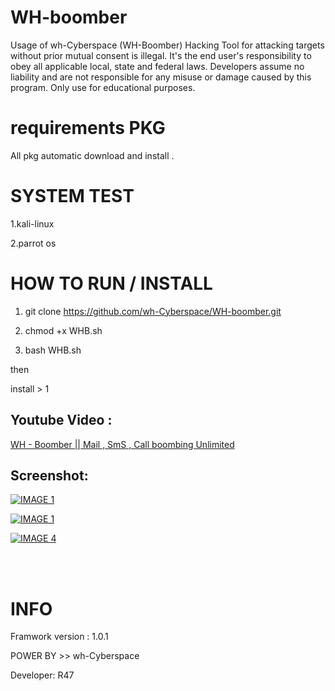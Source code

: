 # WH-boomber

Usage of wh-Cyberspace (WH-Boomber) Hacking Tool for attacking targets without prior mutual  consent is illegal. It's the end user's responsibility to obey all applicable local, state and federal laws. Developers assume no liability and are not responsible for any misuse or damage caused by this program. Only use for educational purposes. 

# requirements PKG
All pkg automatic download and install .


# SYSTEM TEST
1.kali-linux

2.parrot os

# HOW TO RUN / INSTALL 
1. git clone https://github.com/wh-Cyberspace/WH-boomber.git

2. chmod +x WHB.sh

3. bash WHB.sh

then

install > 1

## Youtube Video :

[WH - Boomber || Mail , SmS , Call boombing Unlimited](https://www.youtube.com/watch?v=7pThTrEPn1I "WH - Boomber || Mail , SmS , Call boombing Unlimited ") 
## Screenshot:
[![IMAGE 1](https://raw.githubusercontent.com/wh-Cyberspace/WH-boomber/master/img/whb.png)](https://www.youtube.com/watch?v=7pThTrEPn1I "WH - Boomber || Mail , SmS , Call boombing Unlimited")

[![IMAGE 1](https://raw.githubusercontent.com/wh-Cyberspace/WH-boomber/master/img/whb3.png)](https://www.youtube.com/watch?v=7pThTrEPn1I "WH - Boomber || Mail , SmS , Call boombing Unlimited")

[![IMAGE 4](https://raw.githubusercontent.com/wh-Cyberspace/WH-boomber/master/img/whb4.png)](https://www.youtube.com/watch?v=7pThTrEPn1I "WH - Boomber || Mail , SmS , Call boombing Unlimited")


<br /><br />

# INFO
Framwork version : 1.0.1 

POWER BY >> wh-Cyberspace 

Developer: R47 
